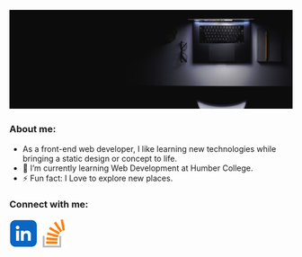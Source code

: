 ![Header Image](/images/b1.jpg)

### About me:
- As a front-end web developer, I like learning new technologies while bringing a static design or concept to life.
- 🌱 I’m currently learning Web Development at Humber College.
- ⚡ Fun fact: I Love to explore new places.


### Connect with me:
[![Linkedin](/images/linkedin.png)](https://www.linkedin.com/in/jinal-patel-a26852192/) 
[![Stackoverflow](/images/stack.png)](https://stackoverflow.com/users/27258327/user27258327)


